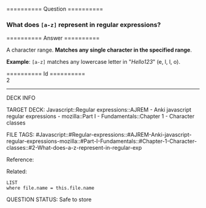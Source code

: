 ========== Question ==========  

### What does `[a-z]` represent in regular expressions?  

========== Answer ==========  

A character range. **Matches any single character in the specified range**.

**Example**: `[a-z]` matches any lowercase letter in "_Hello123_" (e, l, l, o).

========== Id ==========  
2

---

DECK INFO

TARGET DECK: Javascript::Regular expressions::AJREM - Anki javascript regular expressions - mozilla::Part I - Fundamentals::Chapter 1 - Character classes

FILE TAGS: #Javascript::#Regular-expressions::#AJREM-Anki-javascript-regular-expressions-mozilla::#Part-I-Fundamentals::#Chapter-1-Character-classes::#2-What-does-a-z-represent-in-regular-exp

Reference:

Related:

```dataview
LIST
where file.name = this.file.name
```


QUESTION STATUS: Safe to store
